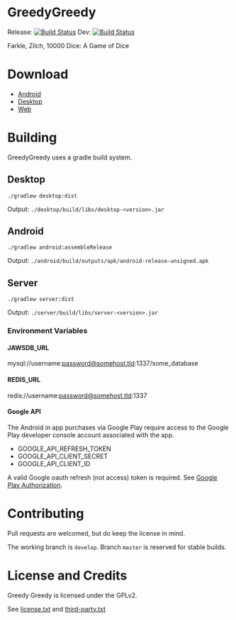 # GreedyGreedy

Release: [![Build Status](https://travis-ci.org/rolandoislas/GreedyGreedy.svg?branch=master)](https://travis-ci.org/rolandoislas/GreedyGreedy)
Dev: [![Build Status](https://travis-ci.org/rolandoislas/GreedyGreedy.svg?branch=develop)](https://travis-ci.org/rolandoislas/GreedyGreedy)

Farkle, Zilch, 10000 Dice: A Game of Dice

# Download

- [Android]
- [Desktop]
- [Web]

# Building

GreedyGreedy uses a gradle build system.

## Desktop

`./gradlew desktop:dist`

Output: `./desktop/build/libs/desktop-<version>.jar`

## Android

`./gradlew android:assembleRelease`

Output: `./android/build/outputs/apk/android-release-unsigned.apk`

## Server

`./gradlew server:dist`

Output: `./server/build/libs/server-<version>.jar`

### Environment Variables

#### JAWSDB_URL

mysql://username:password@somehost.tld:1337/some_database

#### REDIS_URL

redis://username:password@somehost.tld:1337

#### Google API

The Android in app purchases via Google Play require access to the Google
 Play developer console account associated with the app.

- GOOGLE_API_REFRESH_TOKEN
- GOOGLE_API_CLIENT_SECRET
- GOOGLE_API_CLIENT_ID

A valid Google oauth refresh (not access) token is required. 
 See [Google Play Authorization].
 
# Contributing

Pull requests are welcomed, but do keep the license in mind.

The working branch is `develop`. Branch `master` is reserved for stable builds.
 
# License and Credits

Greedy Greedy is licensed under the GPLv2.

See [license.txt](license.txt) and [third-party.txt](third-party.txt)



[Android]: https://play.google.com/store/apps/details?id=com.rolandoislas.greedygreedy
[Desktop]: https://github.com/rolandoislas/GreedyGreedy/releases
[Web]: https://greedygreedy.rolandoislas.com/game
[Google Play Authorization]: https://developers.google.com/android-publisher/authorization